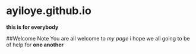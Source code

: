 # ayiloye.github.io
**this is for everybody**

##Welcome Note
You are all welcome to *my page* i hope we all going to be of help for **one another**
